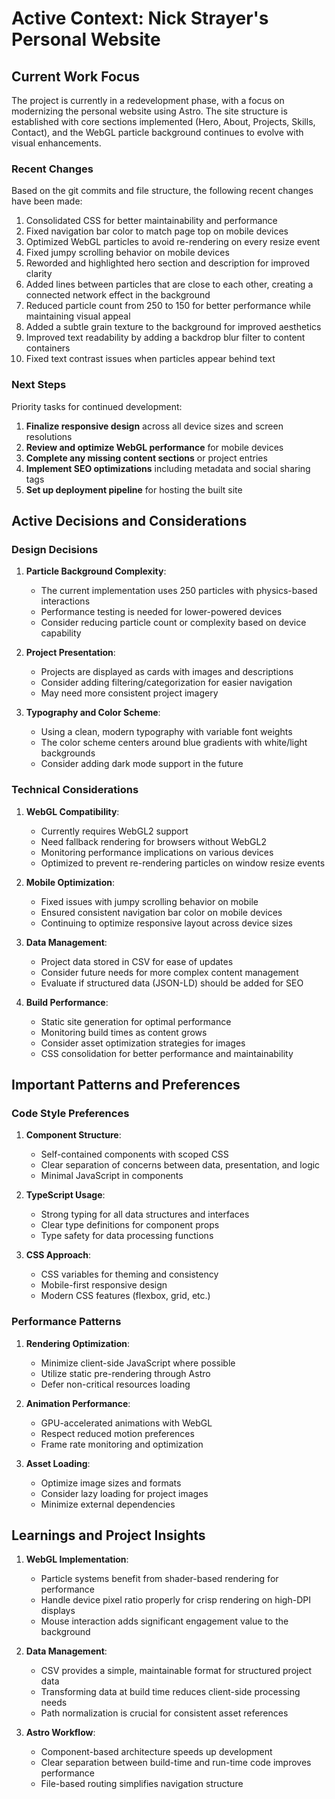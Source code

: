 # Active Context: Nick Strayer's Personal Website

## Current Work Focus

The project is currently in a redevelopment phase, with a focus on modernizing the personal website using Astro. The site structure is established with core sections implemented (Hero, About, Projects, Skills, Contact), and the WebGL particle background continues to evolve with visual enhancements.

### Recent Changes

Based on the git commits and file structure, the following recent changes have been made:

1. Consolidated CSS for better maintainability and performance
2. Fixed navigation bar color to match page top on mobile devices
3. Optimized WebGL particles to avoid re-rendering on every resize event
4. Fixed jumpy scrolling behavior on mobile devices
5. Reworded and highlighted hero section and description for improved clarity
6. Added lines between particles that are close to each other, creating a connected network effect in the background
7. Reduced particle count from 250 to 150 for better performance while maintaining visual appeal
8. Added a subtle grain texture to the background for improved aesthetics
9. Improved text readability by adding a backdrop blur filter to content containers
10. Fixed text contrast issues when particles appear behind text

### Next Steps

Priority tasks for continued development:

1. **Finalize responsive design** across all device sizes and screen resolutions
2. **Review and optimize WebGL performance** for mobile devices
3. **Complete any missing content sections** or project entries
4. **Implement SEO optimizations** including metadata and social sharing tags
5. **Set up deployment pipeline** for hosting the built site

## Active Decisions and Considerations

### Design Decisions

1. **Particle Background Complexity**: 
   - The current implementation uses 250 particles with physics-based interactions
   - Performance testing is needed for lower-powered devices
   - Consider reducing particle count or complexity based on device capability

2. **Project Presentation**:
   - Projects are displayed as cards with images and descriptions
   - Consider adding filtering/categorization for easier navigation
   - May need more consistent project imagery

3. **Typography and Color Scheme**:
   - Using a clean, modern typography with variable font weights
   - The color scheme centers around blue gradients with white/light backgrounds
   - Consider adding dark mode support in the future

### Technical Considerations

1. **WebGL Compatibility**:
   - Currently requires WebGL2 support
   - Need fallback rendering for browsers without WebGL2
   - Monitoring performance implications on various devices
   - Optimized to prevent re-rendering particles on window resize events

2. **Mobile Optimization**:
   - Fixed issues with jumpy scrolling behavior on mobile
   - Ensured consistent navigation bar color on mobile devices
   - Continuing to optimize responsive layout across device sizes

3. **Data Management**:
   - Project data stored in CSV for ease of updates
   - Consider future needs for more complex content management
   - Evaluate if structured data (JSON-LD) should be added for SEO

4. **Build Performance**:
   - Static site generation for optimal performance
   - Monitoring build times as content grows
   - Consider asset optimization strategies for images
   - CSS consolidation for better performance and maintainability

## Important Patterns and Preferences

### Code Style Preferences

1. **Component Structure**:
   - Self-contained components with scoped CSS
   - Clear separation of concerns between data, presentation, and logic
   - Minimal JavaScript in components

2. **TypeScript Usage**:
   - Strong typing for all data structures and interfaces
   - Clear type definitions for component props
   - Type safety for data processing functions

3. **CSS Approach**:
   - CSS variables for theming and consistency
   - Mobile-first responsive design
   - Modern CSS features (flexbox, grid, etc.)

### Performance Patterns

1. **Rendering Optimization**:
   - Minimize client-side JavaScript where possible
   - Utilize static pre-rendering through Astro
   - Defer non-critical resources loading

2. **Animation Performance**:
   - GPU-accelerated animations with WebGL
   - Respect reduced motion preferences
   - Frame rate monitoring and optimization

3. **Asset Loading**:
   - Optimize image sizes and formats
   - Consider lazy loading for project images
   - Minimize external dependencies

## Learnings and Project Insights

1. **WebGL Implementation**:
   - Particle systems benefit from shader-based rendering for performance
   - Handle device pixel ratio properly for crisp rendering on high-DPI displays
   - Mouse interaction adds significant engagement value to the background

2. **Data Management**:
   - CSV provides a simple, maintainable format for structured project data
   - Transforming data at build time reduces client-side processing needs
   - Path normalization is crucial for consistent asset references

3. **Astro Workflow**:
   - Component-based architecture speeds up development
   - Clear separation between build-time and run-time code improves performance
   - File-based routing simplifies navigation structure